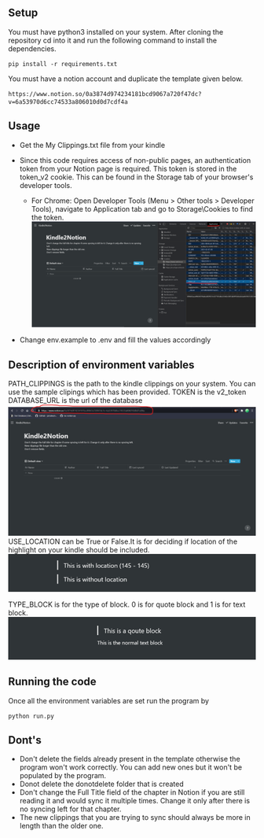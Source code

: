 ## Setup
You must have python3 installed on your system. After cloning the repository cd into it and run the following command to install the dependencies.
```
pip install -r requirements.txt
```
You must have a notion account and duplicate the template given below.
```
https://www.notion.so/0a3874d974234181bcd9067a720f47dc?v=6a53970d6cc74533a806010d0d7cdf4a
```
## Usage 
- Get the My Clippings.txt file from your kindle
- Since this code requires access of non-public pages, an authentication token from your Notion page is required. This token is stored in the token_v2 cookie. This can be found in the Storage tab of your browser's developer tools.
    - For Chrome: Open Developer Tools (Menu > Other tools > Developer Tools), navigate to Application tab and go to Storage\Cookies to find the token.
    ![image info](./markdown_images/Image1.png)

- Change env.example to .env and fill the values accordingly

## Description of environment variables
PATH_CLIPPINGS is the path to the kindle clippings on your system. You can use the sample clipings which has been provided.
TOKEN is the v2_token
DATABASE_URL is the url of the database
![image info](./markdown_images/Image2.png)
USE_LOCATION can be True or False.It is for deciding if location of the highlight on your kindle should be included.
![image info](./markdown_images/Image4.png)

TYPE_BLOCK is for the type of block. 0 is for quote block and 1 is for text block.
![image info](./markdown_images/Image3.png)

## Running  the code
Once all the environment variables are set run the program by
```
python run.py
```

## Dont's
- Don't delete the fields already present in the template otherwise the program won't work correctly. You can add new ones but it won't be populated by the program.
- Donot delete the donotdelete folder that is created
- Don't change the Full Title field of the chapter in Notion if you are still reading it and would sync it multiple times. Change it only after there is no syncing left for that chapter.
- The new clippings that you are trying to sync should always be more in length than the older one.